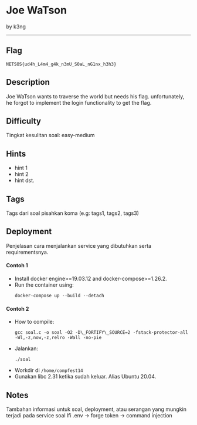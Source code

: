 # Joe WaTson

by k3ng

---

## Flag

```
NETSOS{ud4h_L4m4_g4k_n3mU_S0aL_nG1nx_h3h3}
```

## Description
Joe WaTson wants to traverse the world but needs his flag. unfortunately, he forgot to implement the login functionality to get the flag.

## Difficulty
Tingkat kesulitan soal: easy-medium

## Hints
* hint 1
* hint 2
* hint dst.

## Tags
Tags dari soal pisahkan koma (e.g: tags1, tags2, tags3)

## Deployment
Penjelasan cara menjalankan service yang dibutuhkan serta requirementsnya.

#### Contoh 1
- Install docker engine>=19.03.12 and docker-compose>=1.26.2.
- Run the container using:
    ```
    docker-compose up --build --detach
    ```

#### Contoh 2
- How to compile:
    ```
    gcc soal.c -o soal -O2 -D\_FORTIFY\_SOURCE=2 -fstack-protector-all -Wl,-z,now,-z,relro -Wall -no-pie
    ```
- Jalankan:
    ```
    ./soal
    ```
- Workdir di `/home/compfest14`
- Gunakan libc 2.31 ketika sudah keluar. Alias Ubuntu 20.04.

## Notes
Tambahan informasi untuk soal, deployment, atau serangan yang mungkin terjadi pada service soal
lfi .env -> forge token -> command injection
